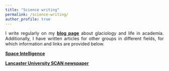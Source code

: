 ```yaml
---
title: "Science writing"
permalink: /science-writing/
author_profile: true
---
```

<p style="text-align:justify;">I write regularly on my <span style="text-decoration:underline;"><strong><a href="https://pennyhow.wordpress.com/">blog page</a></strong></span> about glaciology and life in academia. Additionally, I have written articles for other groups in different fields, for which information and links are provided below.</p>
<strong><a href="https://pennyhow.wordpress.com/science-writing/space-intelligence/"><span style="text-decoration:underline;">Space Intelligence</span></a></strong>

<strong><span style="text-decoration:underline;"><a href="https://pennyhow.wordpress.com/science-writing/scan-newspaper/">Lancaster University SCAN newspaper</a></span></strong>
